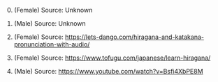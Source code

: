 0. (Female) Source: Unknown

1. (Male) Source: Unknown

2. (Female) Source: https://lets-dango.com/hiragana-and-katakana-pronunciation-with-audio/

3. (Female) Source: https://www.tofugu.com/japanese/learn-hiragana/

4. (Male) Source: https://www.youtube.com/watch?v=Bsfi4XbPE8M
